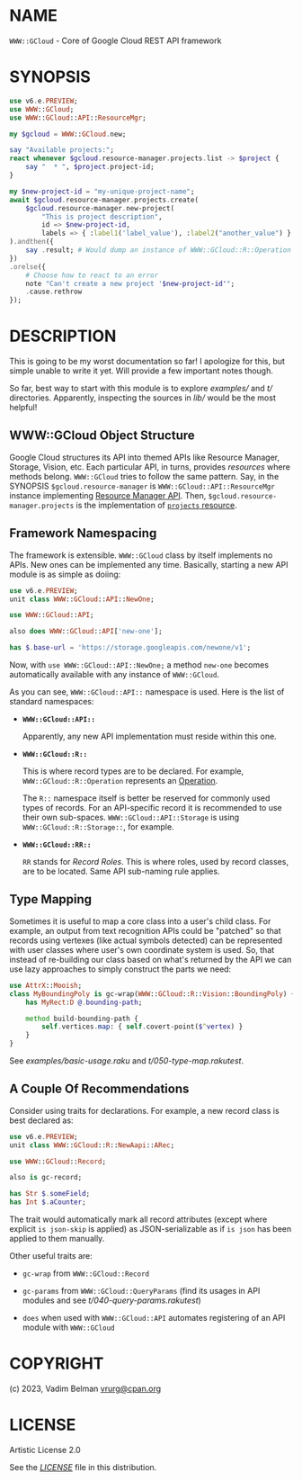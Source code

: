 NAME
====

`WWW::GCloud` - Core of Google Cloud REST API framework

SYNOPSIS
========

```raku
use v6.e.PREVIEW;
use WWW::GCloud;
use WWW::GCloud::API::ResourceMgr;

my $gcloud = WWW::GCloud.new;

say "Available projects:";
react whenever $gcloud.resource-manager.projects.list -> $project {
    say "  * ", $project.project-id;
}

my $new-project-id = "my-unique-project-name";
await $gcloud.resource-manager.projects.create(
    $gcloud.resource-manager.new-project(
        "This is project description",
        id => $new-project-id,
        labels => { :label1('label_value'), :label2("another_value") } );
).andthen({
    say .result; # Would dump an instance of WWW::GCloud::R::Operation
})
.orelse({
    # Choose how to react to an error
    note "Can't create a new project '$new-project-id'";
    .cause.rethrow
});
```

DESCRIPTION
===========

This is going to be my worst documentation so far! I apologize for this, but simple unable to write it yet. Will provide a few important notes though.

So far, best way to start with this module is to explore *examples/* and *t/* directories. Apparently, inspecting the sources in *lib/* would be the most helpful!

WWW::GCloud Object Structure
----------------------------

Google Cloud structures its API into themed APIs like Resource Manager, Storage, Vision, etc. Each particular API, in turns, provides *resources* where methods belong. `WWW::GCloud` tries to follow the same pattern. Say, in the SYNOPSIS `$gcloud.resource-manager` is `WWW::GCloud::API::ResourceMgr` instance implementing [Resource Manager API](https://cloud.google.com/resource-manager/reference/rest). Then, `$gcloud.resource-manager.projects` is the implementation of [`projects` resource](https://cloud.google.com/resource-manager/reference/rest#rest-resource:-v1.projects).

Framework Namespacing
---------------------

The framework is extensible. `WWW::GCloud` class by itself implements no APIs. New ones can be implemented any time. Basically, starting a new API module is as simple as doiing:

```raku
use v6.e.PREVIEW;
unit class WWW::GCloud::API::NewOne;

use WWW::GCloud::API;

also does WWW::GCloud::API['new-one'];

has $.base-url = 'https://storage.googleapis.com/newone/v1';
```

Now, with `use WWW::GCloud::API::NewOne;` a method `new-one` becomes automatically available with any instance of `WWW::GCloud`.

As you can see, `WWW::GCloud::API::` namespace is used. Here is the list of standard namespaces:

  * **`WWW::GCloud::API::`**

    Apparently, any new API implementation must reside within this one.

  * **`WWW::GCloud::R::`**

    This is where record types are to be declared. For example, `WWW::GCloud::R::Operation` represents an [Operation](https://cloud.google.com/resource-manager/reference/rest/Shared.Types/Operation).

    The `R::` namespace itself is better be reserved for commonly used types of records. For an API-specific record it is recommended to use their own sub-spaces. `WWW::GCloud::API::Storage` is using `WWW::GCloud::R::Storage::`, for example.

  * **`WWW::GCloud::RR::`**

    `RR` stands for *Record Roles*. This is where roles, used by record classes, are to be located. Same API sub-naming rule applies.

Type Mapping
------------

Sometimes it is useful to map a core class into a user's child class. For example, an output from text recognition APIs could be "patched" so that records using vertexes (like actual symbols detected) can be represented with user classes where user's own coordinate system is used. So, that instead of re-building our class based on what's returned by the API we can use lazy approaches to simply construct the parts we need:

```raku
use AttrX::Mooish;
class MyBoundingPoly is gc-wrap(WWW::GCloud::R::Vision::BoundingPoly) {
    has MyRect:D @.bounding-path;

    method build-bounding-path {
        self.vertices.map: { self.covert-point($^vertex) }
    }
}
```

See *examples/basic-usage.raku* and *t/050-type-map.rakutest*.

A Couple Of Recommendations
---------------------------

Consider using traits for declarations. For example, a new record class is best declared as:

```raku
use v6.e.PREVIEW;
unit class WWW::GCloud::R::NewAapi::ARec;

use WWW::GCloud::Record;

also is gc-record;

has Str $.someField;
has Int $.aCounter;
```

The trait would automatically mark all record attributes (except where explicit `is json-skip` is applied) as JSON-serializable as if `is json` has been applied to them manually.

Other useful traits are:

  * `gc-wrap` from `WWW::GCloud::Record`

  * `gc-params` from `WWW::GCloud::QueryParams` (find its usages in API modules and see *t/040-query-params.rakutest*)

  * `does` when used with `WWW::GCloud::API` automates registering of an API module with `WWW::GCloud`

COPYRIGHT
=========

(c) 2023, Vadim Belman <vrurg@cpan.org>

LICENSE
=======

Artistic License 2.0

See the [*LICENSE*](../../../../LICENSE) file in this distribution.

